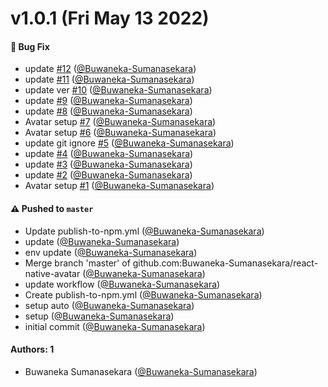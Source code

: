 # v1.0.1 (Fri May 13 2022)

#### 🐛 Bug Fix

- update [#12](https://github.com/Buwaneka-Sumanasekara/react-native-avatar/pull/12) ([@Buwaneka-Sumanasekara](https://github.com/Buwaneka-Sumanasekara))
- update [#11](https://github.com/Buwaneka-Sumanasekara/react-native-avatar/pull/11) ([@Buwaneka-Sumanasekara](https://github.com/Buwaneka-Sumanasekara))
- update ver [#10](https://github.com/Buwaneka-Sumanasekara/react-native-avatar/pull/10) ([@Buwaneka-Sumanasekara](https://github.com/Buwaneka-Sumanasekara))
- update [#9](https://github.com/Buwaneka-Sumanasekara/react-native-avatar/pull/9) ([@Buwaneka-Sumanasekara](https://github.com/Buwaneka-Sumanasekara))
- update [#8](https://github.com/Buwaneka-Sumanasekara/react-native-avatar/pull/8) ([@Buwaneka-Sumanasekara](https://github.com/Buwaneka-Sumanasekara))
- Avatar setup [#7](https://github.com/Buwaneka-Sumanasekara/react-native-avatar/pull/7) ([@Buwaneka-Sumanasekara](https://github.com/Buwaneka-Sumanasekara))
- Avatar setup [#6](https://github.com/Buwaneka-Sumanasekara/react-native-avatar/pull/6) ([@Buwaneka-Sumanasekara](https://github.com/Buwaneka-Sumanasekara))
- update git ignore [#5](https://github.com/Buwaneka-Sumanasekara/react-native-avatar/pull/5) ([@Buwaneka-Sumanasekara](https://github.com/Buwaneka-Sumanasekara))
- update [#4](https://github.com/Buwaneka-Sumanasekara/react-native-avatar/pull/4) ([@Buwaneka-Sumanasekara](https://github.com/Buwaneka-Sumanasekara))
- update [#3](https://github.com/Buwaneka-Sumanasekara/react-native-avatar/pull/3) ([@Buwaneka-Sumanasekara](https://github.com/Buwaneka-Sumanasekara))
- update [#2](https://github.com/Buwaneka-Sumanasekara/react-native-avatar/pull/2) ([@Buwaneka-Sumanasekara](https://github.com/Buwaneka-Sumanasekara))
- Avatar setup [#1](https://github.com/Buwaneka-Sumanasekara/react-native-avatar/pull/1) ([@Buwaneka-Sumanasekara](https://github.com/Buwaneka-Sumanasekara))

#### ⚠️ Pushed to `master`

- Update publish-to-npm.yml ([@Buwaneka-Sumanasekara](https://github.com/Buwaneka-Sumanasekara))
- update ([@Buwaneka-Sumanasekara](https://github.com/Buwaneka-Sumanasekara))
- env update ([@Buwaneka-Sumanasekara](https://github.com/Buwaneka-Sumanasekara))
- Merge branch 'master' of github.com:Buwaneka-Sumanasekara/react-native-avatar ([@Buwaneka-Sumanasekara](https://github.com/Buwaneka-Sumanasekara))
- update workflow ([@Buwaneka-Sumanasekara](https://github.com/Buwaneka-Sumanasekara))
- Create publish-to-npm.yml ([@Buwaneka-Sumanasekara](https://github.com/Buwaneka-Sumanasekara))
- setup auto ([@Buwaneka-Sumanasekara](https://github.com/Buwaneka-Sumanasekara))
- setup ([@Buwaneka-Sumanasekara](https://github.com/Buwaneka-Sumanasekara))
- initial commit ([@Buwaneka-Sumanasekara](https://github.com/Buwaneka-Sumanasekara))

#### Authors: 1

- Buwaneka Sumanasekara ([@Buwaneka-Sumanasekara](https://github.com/Buwaneka-Sumanasekara))
